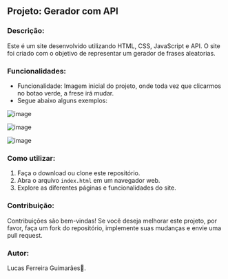 ## Projeto: Gerador com API

### Descrição:
Este é um site desenvolvido utilizando HTML, CSS, JavaScript e API. O site foi criado com o objetivo de representar um gerador de frases aleatorias.

### Funcionalidades:
- Funcionalidade: Imagem inicial do projeto, onde toda vez que clicarmos no botao verde, a frese irá mudar.
- Segue abaixo alguns exemplos:

![image](https://github.com/lfguimara/gerador-API/assets/138631124/26baa285-4dee-48de-99da-d070fa6007cf)


![image](https://github.com/lfguimara/gerador-API/assets/138631124/cc45bfc6-caf4-4a49-9783-ee6494b16a08)


![image](https://github.com/lfguimara/gerador-API/assets/138631124/15934952-2db0-4619-a18e-0bc0dc8b56fd)


### Como utilizar:
1. Faça o download ou clone este repositório.
2. Abra o arquivo `index.html` em um navegador web.
3. Explore as diferentes páginas e funcionalidades do site.


### Contribuição:
Contribuições são bem-vindas! Se você deseja melhorar este projeto, por favor, faça um fork do repositório, implemente suas mudanças e envie uma pull request.

### Autor:
Lucas Ferreira Guimarães👾.
